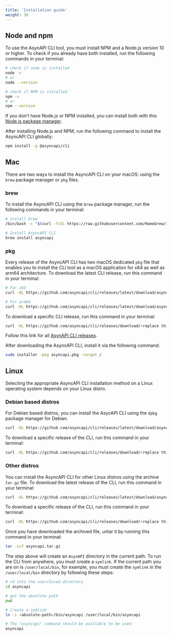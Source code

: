 ```yaml
---
title: 'Installation guide'
weight: 30
---
```


## Node and npm

To use the AsynAPI CLI tool, you must install NPM and a Node.js version 10 or higher. To check if you already have both installed, run the following commands in your terminal:

```sh
# check if node is installed
node -v
# or
node --version

# check if NPM is installed
npm -v
# or
npm --version
```

If you don’t have Node.js or NPM installed, you can install both with this [Node.js package manager](https://nodejs.org/en/download/package-manager/).

After installing Node.js and NPM, run the following command to install the AsyncAPI CLI globally:
```sh
npm install -g @asyncapi/cli
```

## Mac
There are two ways to install the AsyncAPI CLI on your macOS: using the `brew` package manager or `pkg` files.

### brew

To install the AsyncAPI CLI using the `brew` package manager, run the following commands in your terminal:
```sh
# Install brew
/bin/bash -c "$(curl -fsSL https://raw.githubusercontent.com/Homebrew/install/HEAD/install.sh)"

# Install AsyncAPI CLI
brew install asyncapi
```

### pkg

Every release of the AsyncAPI CLI has two macOS dedicated `pkg` file that enables you to install the CLI tool as a macOS application for x64 as well as arm64 architecture.
To download the latest CLI release, run this command in your terminal:
```sh
# For x64
curl -OL https://github.com/asyncapi/cli/releases/latest/download/asyncapi.x64.pkg

# For arm64
curl -OL https://github.com/asyncapi/cli/releases/latest/download/asyncapi.arm64.pkg
```

To download a specific CLI release, run this command in your terminal:
```sh
curl -OL https://github.com/asyncapi/cli/releases/download/<replace this with the specific CLI version e.g v0.13.0>/asyncapi.pkg
```

<Remember>
Follow this link for all <a href="https://github.com/asyncapi/cli/releases">AsynAPI CLI releases</a>.
</Remember>

After downloading the AsyncAPI CLI, install it via the following command:

```sh
sudo installer -pkg asyncapi.pkg -target /
```

## Linux
Selecting the appropriate AsyncAPI CLI installation method on a Linux operating system depends on your Linux distro.

### Debian based distros

For Debian based distros, you can install the AsycAPI CLI using the `dpkg` package manager for Debian.
```sh
curl -OL https://github.com/asyncapi/cli/releases/latest/download/asyncapi.deb
```

To download a specific release of the CLI, run this command in your terminal:
```sh
curl -OL https://github.com/asyncapi/cli/releases/download/<replace this with the specific CLI version e.g v0.13.0>/asyncapi.deb
```

### Other distros
You can install the AsyncAPI CLI for other Linux distros using the archive `tar.gz` file. To download the latest release of the CLI, run this command in your terminal:
```sh
curl -OL https://github.com/asyncapi/cli/releases/latest/download/asyncapi.tar.gz
```

To download a specific release of the CLI, run this command in your terminal:
```sh
curl -OL https://github.com/asyncapi/cli/releases/download/<replace this with the specific CLI version e.g v0.13.0>/asyncapi.tar.gz
```

Once you have downloaded the archived file, untar it by running this command in your terminal:
```sh
tar -xzf asyncapi.tar.gz
```

The step above will create an `AsynAPI` directory in the current path. To run the CLI from anywhere, you must create a `symlink`. If the current path you are on is `/user/local/bin`, for example, you must create the `symlink` in the `/user/local/bin` directory by following these steps:
```sh
# cd into the unarchived directory
cd asyncapi

# get the absolute path
pwd

# Create a symlink
ln -s <absolute-path>/bin/asyncapi /user/local/bin/asyncapi

# The "asyncapi" command should be available to be used
asyncapi
```
